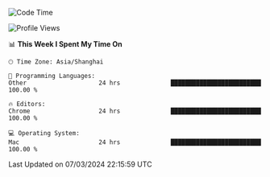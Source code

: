 <!--START_SECTION:waka-->
![Code Time](http://img.shields.io/badge/Code%20Time-2%2C006%20hrs%2033%20mins-blue)

![Profile Views](http://img.shields.io/badge/Profile%20Views-0-blue)

📊 **This Week I Spent My Time On** 

```text
🕑︎ Time Zone: Asia/Shanghai

💬 Programming Languages: 
Other                    24 hrs              █████████████████████████   100.00 % 

🔥 Editors: 
Chrome                   24 hrs              █████████████████████████   100.00 % 

💻 Operating System: 
Mac                      24 hrs              █████████████████████████   100.00 % 
```


 Last Updated on 07/03/2024 22:15:59 UTC
<!--END_SECTION:waka-->